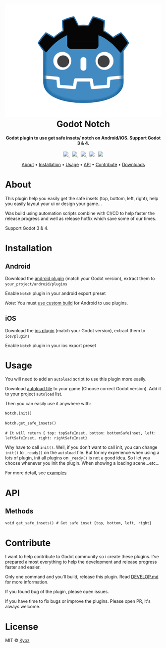 <h1 align="center">
  <br>
  <img src="./icon.png" alt="Godot Notch" width=512>
  <br>
  Godot Notch
  <br>
</h1>

<h4 align="center">Godot plugin to use get safe insets/ notch on Android/iOS. Support Godot 3 & 4</a>.</h4>

<p align="center">
  <a href="https://github.com/kyoz/godot-notch/releases">
    <img src="https://img.shields.io/github/v/tag/kyoz/godot-notch?label=Version&style=flat-square">
  </a>
  <span>&nbsp</span>
  <a href="https://github.com/kyoz/godot-notch/actions">
    <img src="https://img.shields.io/github/actions/workflow/status/kyoz/godot-notch/release.yml?label=Build&style=flat-square&color=00ad06">
  </a>
  <span>&nbsp</span>
  <a href="https://github.com/kyoz/godot-notch/releases">
    <img src="https://img.shields.io/github/downloads/kyoz/godot-notch/total?style=flat-square&label=Downloads&color=de3f00">
  </a>
  <span>&nbsp</span>
  <img src="https://img.shields.io/github/stars/kyoz/godot-notch?style=flat-square&color=c99e00">
  <span>&nbsp</span>
  <img src="https://img.shields.io/github/license/kyoz/godot-notch?style=flat-square&color=fc7b03">
</p>

<p align="center">
  <a href="#about">About</a> •
  <a href="#installation">Installation</a> •
  <a href="#usage">Usage</a> •
  <a href="#api">API</a> •
  <a href="#contribute">Contribute</a> •
  <a href="https://github.com/kyoz/godot-notch/releases">Downloads</a> 
</p>

# About

This plugin help you easily get the safe insets (top, bottom, left, right), help you easily layout your ui or design your game...

Was build using automation scripts combine with CI/CD to help faster the release progress and well as release hotfix which save some of our times.

Support Godot 3 & 4.

# Installation

## Android

Download the [android plugin](https://github.com/kyoz/godot-notch/releases) (match your Godot version), extract them to `your_project/android/plugins`

Enable `Notch` plugin in your android export preset

*Note*: You must [use custom build](https://docs.godotengine.org/en/stable/tutorials/export/android_custom_build.html) for Android to use plugins.

## iOS

Download the [ios plugin](https://github.com/kyoz/godot-notch/releases) (match your Godot version), extract them to `ios/plugins`

Enable `Notch` plugin in your ios export preset

# Usage

You will need to add an `autoload` script to use this plugin more easily.

Download [autoload file](./autoload) to your game (Choose correct Godot version). Add it to your project `autoload` list.

Then you can easily use it anywhere with:

```gdscript
Notch.init()

Notch.get_safe_insets()

# It will return { top: topSafeInset, bottom: bottomSafeInset, left: leftSafeInset, right: rightSafeInset}
```

Why have to call `init()`. Well, if you don't want to call init, you can change `init()` to `_ready()` on the `autoload` file. But for my experience when using a lots of plugin, init all plugins on `_ready()` is not a good idea. So i let you choose whenever you init the plugin. When showing a loading scene...etc...

For more detail, see [examples](./example/)

# API

## Methods

```gdscript
void get_safe_insets() # Get safe inset {top, bottom, left, right}
```

# Contribute

I want to help contribute to Godot community so i create these plugins. I've prepared almost everything to help the development and release progress faster and easier.

Only one command and you'll build, release this plugin. Read [DEVELOP.md](./DEVELOP.md) for more information.

If you found bug of the plugin, please open issues.

If you have time to fix bugs or improve the plugins. Please open PR, it's always welcome.

# License

MIT © [Kyoz](mailto:banminkyoz@gmail.com)